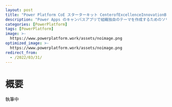 ```yaml
---
layout: post
title: "Power Platform CoE スターターキット CenterofExcellenceInnovationBacklog について"
description: "Power Apps のキャンバスアプリで組織独自のテーマを作成するためのソリューションです"
categories: [PowerPlatform]
tags: [PowerPlatform]
image: >-
  https://www.powerplatform.work/assets/noimage.png
optimized_image: >-
  https://www.powerplatform.work/assets/noimage.png
redirect_from:
  - /2022/03/31/
---
```


#  概要

執筆中

